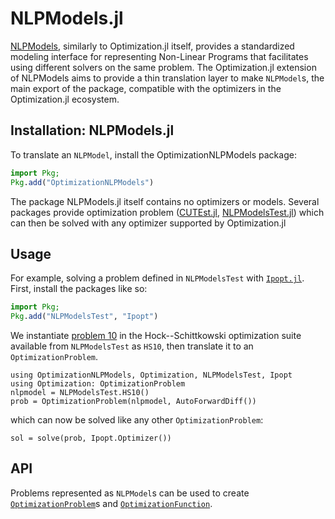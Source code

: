 # NLPModels.jl

[NLPModels](https://jso.dev/NLPModels.jl/latest/), similarly to Optimization.jl itself,
provides a standardized modeling interface for representing Non-Linear Programs that
facilitates using different solvers on the same problem. The Optimization.jl extension of
NLPModels aims to provide a thin translation layer to make `NLPModel`s, the main export of
the package, compatible with the optimizers in the Optimization.jl ecosystem.

## Installation: NLPModels.jl

To translate an `NLPModel`, install the OptimizationNLPModels package:

```julia
import Pkg;
Pkg.add("OptimizationNLPModels")
```

The package NLPModels.jl itself contains no optimizers or models. Several packages
provide optimization problem ([CUTEst.jl](https://jso.dev/CUTEst.jl/stable/),
[NLPModelsTest.jl](https://jso.dev/NLPModelsTest.jl/dev/)) which can then be solved with
any optimizer supported by Optimization.jl

## Usage

For example, solving a problem defined in `NLPModelsTest` with
[`Ipopt.jl`](https://github.com/jump-dev/Ipopt.jl). First, install the packages like so:

```julia
import Pkg;
Pkg.add("NLPModelsTest", "Ipopt")
```

We instantiate [problem
10](https://jso.dev/NLPModelsTest.jl/dev/reference/#NLPModelsTest.HS10) in the
Hock--Schittkowski optimization suite available from `NLPModelsTest` as `HS10`, then
translate it to an `OptimizationProblem`.

```@example NLPModels
using OptimizationNLPModels, Optimization, NLPModelsTest, Ipopt
using Optimization: OptimizationProblem
nlpmodel = NLPModelsTest.HS10()
prob = OptimizationProblem(nlpmodel, AutoForwardDiff())
```

which can now be solved like any other `OptimizationProblem`:

```@example NLPModels
sol = solve(prob, Ipopt.Optimizer())
```

## API

Problems represented as `NLPModel`s can be used to create [`OptimizationProblem`](@ref)s and
[`OptimizationFunction`](@ref).
